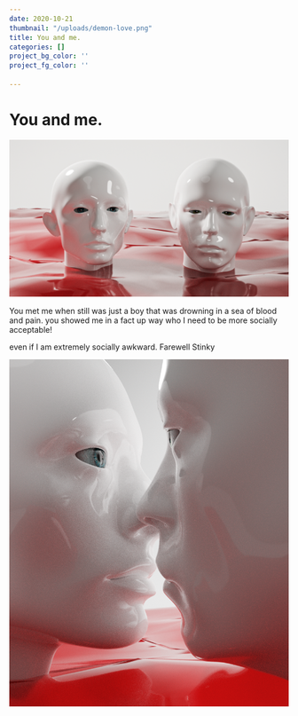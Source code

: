 ```yaml
---
date: 2020-10-21
thumbnail: "/uploads/demon-love.png"
title: You and me.
categories: []
project_bg_color: ''
project_fg_color: ''

---
```

# You and me.

![](/uploads/demon-love.png)

You met me when still was just a boy that was drowning in a sea of blood and pain. you showed me in a fact up way who I need to be more socially acceptable!

even if I am extremely socially awkward. Farewell Stinky

![](/uploads/blood-kiss-denoise.png)